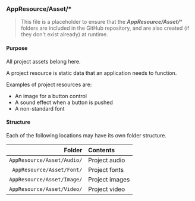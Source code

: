﻿### AppResource/Asset/*
> This file is a placeholder to ensure that the ***AppResource/Asset/**** folders are included in the GitHub repository, and are also
created (if they don't exist already) at runtime.

#### Purpose
All project assets belong here.

A project resource is static data that an application needs to function.

Examples of project resources are:
* An image for a button control
* A sound effect when a button is pushed
* A non-standard font

#### Structure
Each of the following locations may have its own folder structure.

| Folder                     | Contents        |
|---------------------------:|:----------------|
| `AppResource/Asset/Audio/` | Project audio   |
| `AppResource/Asset/Font/`  | Project fonts   |
| `AppResource/Asset/Image/` | Project images  |
| `AppResource/Asset/Video/` | Project video   |